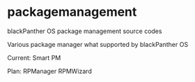 # packagemanagement
blackPanther OS package management source codes

Various package manager what supported by blackPanther OS

Current:
Smart PM

Plan:
RPManager
RPMWizard


